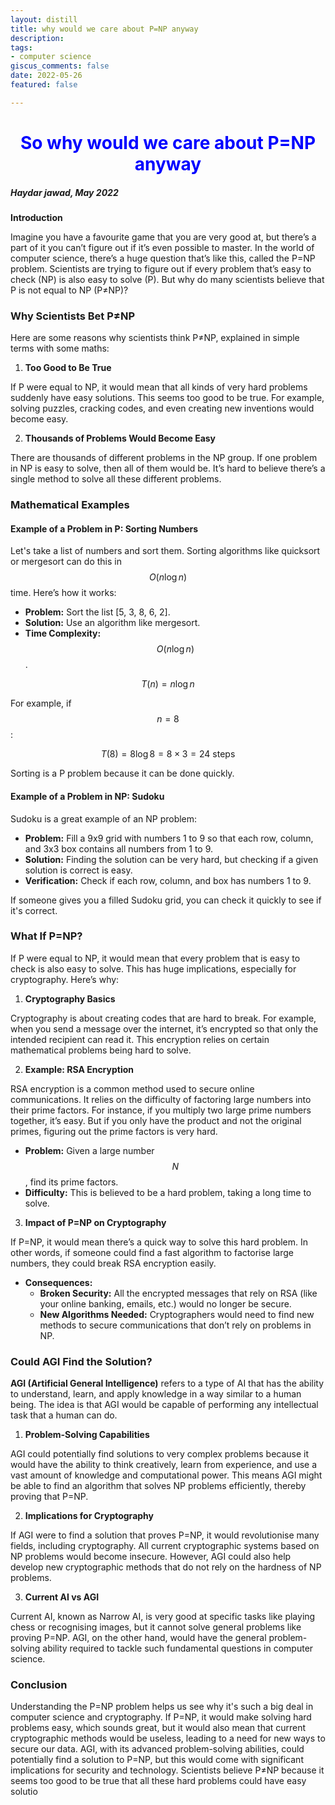 ```yaml
---
layout: distill 
title: why would we care about P=NP anyway
description: 
tags: 
- computer science
giscus_comments: false 
date: 2022-05-26
featured: false

---
```

<h1 style="text-align: center; color: blue !important;">So why would we care about P=NP anyway</h1>


##### Haydar jawad, May 2022



**Introduction**

Imagine you have a favourite game that you are very good at, but there’s a part of it you can’t figure out if it’s even possible to master. In the world of computer science, there’s a huge question that’s like this, called the P=NP problem. Scientists are trying to figure out if every problem that’s easy to check (NP) is also easy to solve (P). But why do many scientists believe that P is not equal to NP (P≠NP)?

### Why Scientists Bet P≠NP

Here are some reasons why scientists think P≠NP, explained in simple terms with some maths:

1. **Too Good to Be True**

If P were equal to NP, it would mean that all kinds of very hard problems suddenly have easy solutions. This seems too good to be true. For example, solving puzzles, cracking codes, and even creating new inventions would become easy. 

2. **Thousands of Problems Would Become Easy**

There are thousands of different problems in the NP group. If one problem in NP is easy to solve, then all of them would be. It’s hard to believe there’s a single method to solve all these different problems.

### Mathematical Examples

#### Example of a Problem in P: Sorting Numbers

Let's take a list of numbers and sort them. Sorting algorithms like quicksort or mergesort can do this in $$ O(n \log n) $$ time. Here’s how it works:

- **Problem:** Sort the list [5, 3, 8, 6, 2].
- **Solution:** Use an algorithm like mergesort.
- **Time Complexity:** $$ O(n \log n) $$.

$$ T(n) = n \log n $$

For example, if $$ n = 8 $$:

$$ T(8) = 8 \log 8 = 8 \times 3 = 24 \text{ steps} $$

Sorting is a P problem because it can be done quickly.

#### Example of a Problem in NP: Sudoku

Sudoku is a great example of an NP problem:

- **Problem:** Fill a 9x9 grid with numbers 1 to 9 so that each row, column, and 3x3 box contains all numbers from 1 to 9.
- **Solution:** Finding the solution can be very hard, but checking if a given solution is correct is easy.
- **Verification:** Check if each row, column, and box has numbers 1 to 9.

If someone gives you a filled Sudoku grid, you can check it quickly to see if it's correct.

### What If P=NP?

If P were equal to NP, it would mean that every problem that is easy to check is also easy to solve. This has huge implications, especially for cryptography. Here’s why:

1. **Cryptography Basics**

Cryptography is about creating codes that are hard to break. For example, when you send a message over the internet, it’s encrypted so that only the intended recipient can read it. This encryption relies on certain mathematical problems being hard to solve. 

2. **Example: RSA Encryption**

RSA encryption is a common method used to secure online communications. It relies on the difficulty of factoring large numbers into their prime factors. For instance, if you multiply two large prime numbers together, it’s easy. But if you only have the product and not the original primes, figuring out the prime factors is very hard.

- **Problem:** Given a large number $$ N $$, find its prime factors.
- **Difficulty:** This is believed to be a hard problem, taking a long time to solve.

3. **Impact of P=NP on Cryptography**

If P=NP, it would mean there’s a quick way to solve this hard problem. In other words, if someone could find a fast algorithm to factorise large numbers, they could break RSA encryption easily.

- **Consequences:** 
  - **Broken Security:** All the encrypted messages that rely on RSA (like your online banking, emails, etc.) would no longer be secure.
  - **New Algorithms Needed:** Cryptographers would need to find new methods to secure communications that don’t rely on problems in NP.

### Could AGI Find the Solution?

**AGI (Artificial General Intelligence)** refers to a type of AI that has the ability to understand, learn, and apply knowledge in a way similar to a human being. The idea is that AGI would be capable of performing any intellectual task that a human can do.

1. **Problem-Solving Capabilities**

AGI could potentially find solutions to very complex problems because it would have the ability to think creatively, learn from experience, and use a vast amount of knowledge and computational power. This means AGI might be able to find an algorithm that solves NP problems efficiently, thereby proving that P=NP.

2. **Implications for Cryptography**

If AGI were to find a solution that proves P=NP, it would revolutionise many fields, including cryptography. All current cryptographic systems based on NP problems would become insecure. However, AGI could also help develop new cryptographic methods that do not rely on the hardness of NP problems.

3. **Current AI vs AGI**

Current AI, known as Narrow AI, is very good at specific tasks like playing chess or recognising images, but it cannot solve general problems like proving P=NP. AGI, on the other hand, would have the general problem-solving ability required to tackle such fundamental questions in computer science.

### Conclusion

Understanding the P=NP problem helps us see why it's such a big deal in computer science and cryptography. If P=NP, it would make solving hard problems easy, which sounds great, but it would also mean that current cryptographic methods would be useless, leading to a need for new ways to secure our data. AGI, with its advanced problem-solving abilities, could potentially find a solution to P=NP, but this would come with significant implications for security and technology. Scientists believe P≠NP because it seems too good to be true that all these hard problems could have easy solutio